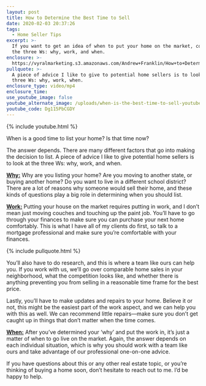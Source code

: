```yaml
---
layout: post
title: How to Determine the Best Time to Sell
date: 2020-02-03 20:37:26
tags:
  - Home Seller Tips
excerpt: >-
  If you want to get an idea of when to put your home on the market, consider
  the three Ws: why, work, and when.
enclosure: >-
  https://vyralmarketing.s3.amazonaws.com/Andrew+Franklin/How+to+Determine+the+Best+Time+to+Sell.mp4
pullquote: >-
  A piece of advice I like to give to potential home sellers is to look at the
  three Ws: why, work, when.
enclosure_type: video/mp4
enclosure_time:
use_youtube_image: false
youtube_alternate_image: /uploads/when-is-the-best-time-to-sell-youtube.jpg
youtube_code: Dg115PbCGDY
---
```


{% include youtube.html %}

When is a good time to list your home? Is that time now?&nbsp;

The answer depends. There are many different factors that go into making the decision to list. A piece of advice I like to give potential home sellers is to look at the three Ws: why, work, and when.

<u><strong>Why:</strong></u> Why are you listing your home? Are you moving to another state, or buying another home? Do you want to live in a different school district? There are a lot of reasons why someone would sell their home, and these kinds of questions play a big role in determining when you should list.&nbsp;

**<u>Work:</u>** Putting your house on the market requires putting in work, and I don’t mean just moving couches and touching up the paint job. You’ll have to go through your finances to make sure you can purchase your next home comfortably. This is what I have all of my clients do first, so talk to a mortgage professional and make sure you’re comfortable with your finances.&nbsp;

{% include pullquote.html %}

You’ll also have to do research, and this is where a team like ours can help you. If you work with us, we’ll go over comparable home sales in your neighborhood, what the competition looks like, and whether there is anything preventing you from selling in a reasonable time frame for the best price.&nbsp;

Lastly, you’ll have to make updates and repairs to your home. Believe it or not, this might be the easiest part of the work aspect, and we can help you with this as well. We can recommend little repairs—make sure you don’t get caught up in things that don’t matter when the time comes.&nbsp;

<u><strong>When:</strong></u> After you’ve determined your ‘why’ and put the work in, it’s just a matter of when to go live on the market. Again, the answer depends on each individual situation, which is why you should work with a team like ours and take advantage of our professional one-on-one advice.&nbsp;

If you have questions about this or any other real estate topic, or you’re thinking of buying a home soon, don’t hesitate to reach out to me. I’d be happy to help.